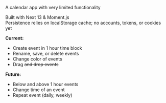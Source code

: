 A calendar app with very limited functionality  

Built with Next 13 & Moment.js  
Persistence relies on localStorage cache; no accounts, tokens, or cookies yet

**Current:**  
- Create event in 1 hour time block  
- Rename, save, or delete events
- Change color of events
- Drag <s>and drop events</s>

**Future:**  
- Below and above 1 hour events  
- Change time of an event  
- Repeat event (daily, weekly)  
